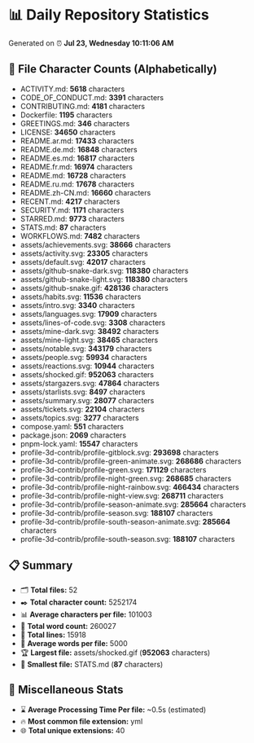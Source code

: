 # 📊 Daily Repository Statistics
Generated on ⏰ **Jul 23, Wednesday 10:11:06 AM**

## 📂 File Character Counts (Alphabetically)
- ACTIVITY.md: **5618** characters
- CODE_OF_CONDUCT.md: **3391** characters
- CONTRIBUTING.md: **4181** characters
- Dockerfile: **1195** characters
- GREETINGS.md: **346** characters
- LICENSE: **34650** characters
- README.ar.md: **17433** characters
- README.de.md: **16848** characters
- README.es.md: **16817** characters
- README.fr.md: **16974** characters
- README.md: **16728** characters
- README.ru.md: **17678** characters
- README.zh-CN.md: **16660** characters
- RECENT.md: **4217** characters
- SECURITY.md: **1171** characters
- STARRED.md: **9773** characters
- STATS.md: **87** characters
- WORKFLOWS.md: **7482** characters
- assets/achievements.svg: **38666** characters
- assets/activity.svg: **23305** characters
- assets/default.svg: **42017** characters
- assets/github-snake-dark.svg: **118380** characters
- assets/github-snake-light.svg: **118380** characters
- assets/github-snake.gif: **428136** characters
- assets/habits.svg: **11536** characters
- assets/intro.svg: **3340** characters
- assets/languages.svg: **17909** characters
- assets/lines-of-code.svg: **3308** characters
- assets/mine-dark.svg: **38492** characters
- assets/mine-light.svg: **38465** characters
- assets/notable.svg: **343179** characters
- assets/people.svg: **59934** characters
- assets/reactions.svg: **10944** characters
- assets/shocked.gif: **952063** characters
- assets/stargazers.svg: **47864** characters
- assets/starlists.svg: **8497** characters
- assets/summary.svg: **28077** characters
- assets/tickets.svg: **22104** characters
- assets/topics.svg: **3277** characters
- compose.yaml: **551** characters
- package.json: **2069** characters
- pnpm-lock.yaml: **15547** characters
- profile-3d-contrib/profile-gitblock.svg: **293698** characters
- profile-3d-contrib/profile-green-animate.svg: **268686** characters
- profile-3d-contrib/profile-green.svg: **171129** characters
- profile-3d-contrib/profile-night-green.svg: **268685** characters
- profile-3d-contrib/profile-night-rainbow.svg: **466434** characters
- profile-3d-contrib/profile-night-view.svg: **268711** characters
- profile-3d-contrib/profile-season-animate.svg: **285664** characters
- profile-3d-contrib/profile-season.svg: **188107** characters
- profile-3d-contrib/profile-south-season-animate.svg: **285664** characters
- profile-3d-contrib/profile-south-season.svg: **188107** characters

## 📋 Summary
- 🗂️ **Total files:** 52
- ✒️ **Total character count:** 5252174
- 📊 **Average characters per file:** 101003
- 📝 **Total word count:** 260027
- 🧾 **Total lines:** 15918
- 📐 **Average words per file:** 5000
- 🏆 **Largest file:** assets/shocked.gif (**952063** characters)
- 🥉 **Smallest file:** STATS.md (**87** characters)

## 🌟 Miscellaneous Stats
- ⌛ **Average Processing Time Per file:** ~0.5s (estimated)
- 🔥 **Most common file extension:** yml
- 🌐 **Total unique extensions:** 40
